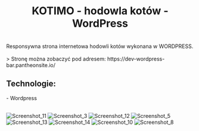 <h1 align="center"> KOTIMO - hodowla kotów - WordPress </h1>
<br />
Responsywna strona internetowa hodowli kotów wykonana w WORDPRESS.
<br />
<br />
> Stronę można zobaczyć pod adresem: https://dev-wordpress-bar.pantheonsite.io/
<br />
<h2 align="left"> Technologie: </h2>
- Wordpress
<br />
<br />

![Screenshot_11](https://user-images.githubusercontent.com/105555319/234289921-cbddb36b-3298-4f81-85c9-00b9cd41adcc.jpg)
![Screenshot_3](https://user-images.githubusercontent.com/105555319/234289984-e5fe1bca-d0c5-4776-b77d-37748da31fce.jpg)
![Screenshot_12](https://user-images.githubusercontent.com/105555319/234290276-8785edac-0257-47b7-b94b-e3f957233fa1.jpg)
![Screenshot_5](https://user-images.githubusercontent.com/105555319/234290085-bbb8748e-b3fb-4473-9424-b8ba0e40e509.jpg)
![Screenshot_13](https://user-images.githubusercontent.com/105555319/234290468-219861bb-6eed-4379-a80c-d47a4a4b4374.jpg)
![Screenshot_14](https://user-images.githubusercontent.com/105555319/234291067-a5f38531-51cf-4981-99fc-09b6626b183d.jpg)
![Screenshot_10](https://user-images.githubusercontent.com/105555319/234291138-b8207a62-a8aa-4c25-8c28-2ebc9c4eaa53.jpg)
![Screenshot_8](https://user-images.githubusercontent.com/105555319/234291174-30ae74ab-9560-4880-b3df-dd9d4c123afc.jpg)



